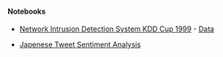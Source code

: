 #### Notebooks
- [Network Intrusion Detection System KDD Cup 1999](https://nbviewer.jupyter.org/github/apnabini/Temp/blob/master/StructuredDataAnalysisKDD.ipynb) - [Data](http://kdd.ics.uci.edu/databases/kddcup99/kddcup99.html)
  
- [Japenese Tweet Sentiment Analysis](https://nbviewer.jupyter.org/github/apnabini/Temp/blob/master/TweetSentimentAnalysisJapanese.ipynb)

